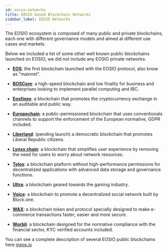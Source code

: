 ```yaml
---
id: eosio-networks
title: EOSIO based Blockchain Networks
sidebar_label: EOSIO Networks
---
```


The EOSIO ecosystem is composed of many public and private blockchains, each one with different governance models and aimed at different use cases and markets.

Below we included a list of some other well known public blockchains launched on EOSIO, we did not include any EOSIO private networks.

* [**EOS**](https://bloks.io/): the first blockchain launched with the EOSIO protocol, also know as "mainnet".

* [**BOSCore**](https://boscore.io/): a high-speed blockchain and low finality for business and enterprises looking to implement parallel computing and IBC.

* [**Eosfinex**](https://www.eosfinex.com/): a blockchain that promotes the cryptocurrency exchange in an auditable and public way.

* [**Europechain**](https://europechain.io/): a public-permissioned blockchain that uses conventionals channels to support the enforcement of the European normative, GDPR included.

* [**Liberland**](https://liberland.org/): (pending launch) a democratic blockchain that promotes Liberal Republic citizens.

* [**Lynxx chain**](https://www.lynxwallet.io/): a blockchain that simplifies user experience by removing the need for users to worry about network resources.

* [**Telos**](https://www.telos.net/): a blockchain platform without high-performance permissions for decentralized applications with advanced data storage and governance functions.

* [**Ultra**](https://ultra.io/): a blockchain geared towards the gaming industry.

* [**Voice**](https://voice.com/): a blockchain to promote a decentralized social network built by Block.one.

* [**WAX**](https://wax.io/): a blockchain token and protocol specially designed to make e-commerce transactions faster, easier and more secure.

* [**Worbli**](https://worbli.io/): a blockchain designed for the normative compliance with the financial sector, KYC verified accounts included.

You can see a complete description of several EOSIO public blockchains here [ineos.io](https://ineos.io/)

